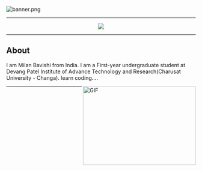 
<!-- ----------- HEAD SECTION ------------ -->
![banner.png](./images/banner.png)
<hr>
<p align="center">
  <img src="https://readme-typing-svg.herokuapp.com?font=Fira+Code&pause=1000&width=435&lines=Hello%2C+Nice+to+meet+you!;I'm+Milan+Bavishi;An+IT+Student;Love+to+build+project">
</p>

<hr>

## About

I am Milan Bavishi from India. I am a First-year undergraduate student at Devang Patel Institute of Advance Technology and Research(Charusat University - Changa). 
learn coding....

 <img align="right" alt="GIF" src="./images/code.gif" width="300" height="210" />


<hr>


